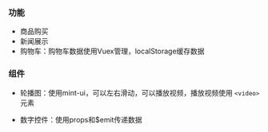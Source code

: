### 功能

- 商品购买
- 新闻展示
- 购物车：购物车数据使用Vuex管理，localStorage缓存数据



### 组件

- 轮播图：使用mint-ui，可以左右滑动，可以播放视频，播放视频使用 `<video>` 元素

- 数字控件：使用props和$emit传递数据